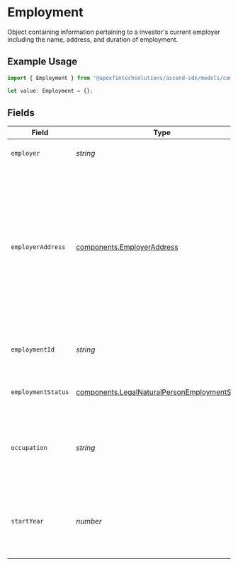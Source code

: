 # Employment

Object containing information pertaining to a investor's current employer including the name, address, and duration of employment.

## Example Usage

```typescript
import { Employment } from "@apexfintechsolutions/ascend-sdk/models/components";

let value: Employment = {};
```

## Fields

| Field                                                                                                                                                                                                                                                                                                     | Type                                                                                                                                                                                                                                                                                                      | Required                                                                                                                                                                                                                                                                                                  | Description                                                                                                                                                                                                                                                                                               | Example                                                                                                                                                                                                                                                                                                   |
| --------------------------------------------------------------------------------------------------------------------------------------------------------------------------------------------------------------------------------------------------------------------------------------------------------- | --------------------------------------------------------------------------------------------------------------------------------------------------------------------------------------------------------------------------------------------------------------------------------------------------------- | --------------------------------------------------------------------------------------------------------------------------------------------------------------------------------------------------------------------------------------------------------------------------------------------------------- | --------------------------------------------------------------------------------------------------------------------------------------------------------------------------------------------------------------------------------------------------------------------------------------------------------- | --------------------------------------------------------------------------------------------------------------------------------------------------------------------------------------------------------------------------------------------------------------------------------------------------------- |
| `employer`                                                                                                                                                                                                                                                                                                | *string*                                                                                                                                                                                                                                                                                                  | :heavy_minus_sign:                                                                                                                                                                                                                                                                                        | The business name of an investor's employer.                                                                                                                                                                                                                                                              | Apex Fintech Solutions                                                                                                                                                                                                                                                                                    |
| `employerAddress`                                                                                                                                                                                                                                                                                         | [components.EmployerAddress](../../models/components/employeraddress.md)                                                                                                                                                                                                                                  | :heavy_minus_sign:                                                                                                                                                                                                                                                                                        | The data structure containing attributes describing the location of an investor's employer. If input, the required fields within the `employer_address` object include:<br/> - `administrative_area`<br/> - `region_code` - 2 character CLDR Code<br/> - `postal_code`<br/> - `locality`<br/> - `address_lines` - max 5 lines |                                                                                                                                                                                                                                                                                                           |
| `employmentId`                                                                                                                                                                                                                                                                                            | *string*                                                                                                                                                                                                                                                                                                  | :heavy_minus_sign:                                                                                                                                                                                                                                                                                        | System-generated GUID representing the employment record of a natural person                                                                                                                                                                                                                              | 45b39d95-6650-4952-a5c4-cab1858312f1                                                                                                                                                                                                                                                                      |
| `employmentStatus`                                                                                                                                                                                                                                                                                        | [components.LegalNaturalPersonEmploymentStatus](../../models/components/legalnaturalpersonemploymentstatus.md)                                                                                                                                                                                            | :heavy_minus_sign:                                                                                                                                                                                                                                                                                        | Classifies in what capacity (or if) the underlying natural person holds a job                                                                                                                                                                                                                             | EMPLOYED                                                                                                                                                                                                                                                                                                  |
| `occupation`                                                                                                                                                                                                                                                                                              | *string*                                                                                                                                                                                                                                                                                                  | :heavy_minus_sign:                                                                                                                                                                                                                                                                                        | The nature of work performed at an investor's place of employment. Required if the employment_status is `EMPLOYED` or `SELF_EMPLOYED`.                                                                                                                                                                    | Software Engineer                                                                                                                                                                                                                                                                                         |
| `startYear`                                                                                                                                                                                                                                                                                               | *number*                                                                                                                                                                                                                                                                                                  | :heavy_minus_sign:                                                                                                                                                                                                                                                                                        | The start year of employment related to a person's stated employer Must be from birth year to current year, or 0 to clear start year value                                                                                                                                                                | 2019                                                                                                                                                                                                                                                                                                      |
